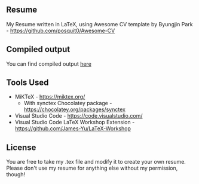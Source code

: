 ## Resume
My Resume written in LaTeX, using Awesome CV template by Byungjin Park - https://github.com/posquit0/Awesome-CV

## Compiled output
You can find compiled output [here](resume.pdf)

## Tools Used
* MiKTeX - https://miktex.org/
  * With synctex Chocolatey package - https://chocolatey.org/packages/synctex
* Visual Studio Code - https://code.visualstudio.com/
* Visual Studio Code LaTeX Workshop Extension - https://github.com/James-Yu/LaTeX-Workshop

## License
You are free to take my .tex file and modify it to create your own resume. Please don't use my resume for anything else without my permission, though!

